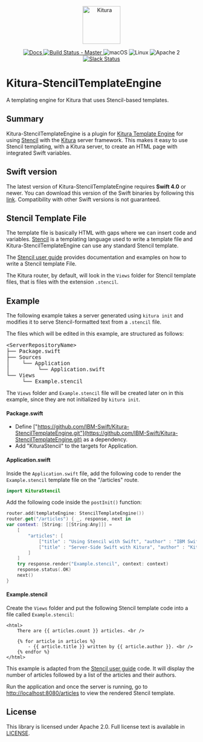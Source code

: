 <p align="center">
<a href="http://kitura.io/">
<img src="https://raw.githubusercontent.com/IBM-Swift/Kitura/master/Sources/Kitura/resources/kitura-bird.svg?sanitize=true" height="100" alt="Kitura">
</a>
</p>


<p align="center">
<a href="http://www.kitura.io/">
<img src="https://img.shields.io/badge/docs-kitura.io-1FBCE4.svg" alt="Docs">
</a>
<a href="https://travis-ci.org/IBM-Swift/Kitura-StencilTemplateEngine">
<img src="https://travis-ci.org/IBM-Swift/Kitura-StencilTemplateEngine.svg?branch=master" alt="Build Status - Master">
</a>
<img src="https://img.shields.io/badge/os-macOS-green.svg?style=flat" alt="macOS">
<img src="https://img.shields.io/badge/os-linux-green.svg?style=flat" alt="Linux">
<img src="https://img.shields.io/badge/license-Apache2-blue.svg?style=flat" alt="Apache 2">
<a href="http://swift-at-ibm-slack.mybluemix.net/">
<img src="http://swift-at-ibm-slack.mybluemix.net/badge.svg" alt="Slack Status">
</a>
</p>

# Kitura-StencilTemplateEngine
A templating engine for Kitura that uses Stencil-based templates.


## Summary
Kitura-StencilTemplateEngine is a plugin for [Kitura Template Engine](https://github.com/IBM-Swift/Kitura-TemplateEngine.git) for using [Stencil](https://github.com/kylef/Stencil) with the [Kitura](https://github.com/IBM-Swift/Kitura) server framework. This makes it easy to use Stencil templating, with a Kitura server, to create an HTML page with integrated Swift variables.

## Swift version
The latest version of Kitura-StencilTemplateEngine requires **Swift 4.0** or newer. You can download this version of the Swift binaries by following this [link](https://swift.org/download/). Compatibility with other Swift versions is not guaranteed.

## Stencil Template File
The template file is basically HTML with gaps where we can insert code and variables. [Stencil](https://github.com/kylef/Stencil) is a templating language used to write a template file and Kitura-StencilTemplateEngine can use any standard Stencil template.

The [Stencil user guide](https://stencil.fuller.li/en/latest/) provides documentation and examples on how to write a Stencil template File.

The Kitura router, by default, will look in the `Views` folder for Stencil template files, that is files with the extension `.stencil`.


## Example
The following example takes a server generated using `kitura init` and modifies it to serve Stencil-formatted text from a `.stencil` file.

The files which will be edited in this example, are structured as follows:

<pre>
&lt;ServerRepositoryName&gt;
├── Package.swift
├── Sources
│    └── Application
│         └── Application.swift
└── Views
     └── Example.stencil
</pre>

The `Views` folder and `Example.stencil` file will be created later on in this example, since they are not initialized by `kitura init`.

#### Package.swift
* Define ["https://github.com/IBM-Swift/Kitura-StencilTemplateEngine.git"](https://github.com/IBM-Swift/Kitura-StencilTemplateEngine.git) as a dependency.
* Add "KituraStencil" to the targets for Application.

#### Application.swift
Inside the `Application.swift` file, add the following code to render the `Example.stencil` template file on the "/articles" route.

```swift
import KituraStencil
```

Add the following code inside the `postInit()` function:

```swift
router.add(templateEngine: StencilTemplateEngine())
router.get("/articles") { _, response, next in
var context: [String: [[String:Any]]] =
    [
        "articles": [
            ["title" : "Using Stencil with Swift", "author" : "IBM Swift"],
            ["title" : "Server-Side Swift with Kitura", "author" : "Kitura"],
        ]
    ]
    try response.render("Example.stencil", context: context)
    response.status(.OK)
    next()
}
```

#### Example.stencil
Create the `Views` folder and put the following Stencil template code into a file called `Example.stencil`:

```
<html>
    There are {{ articles.count }} articles. <br />

    {% for article in articles %}
        - {{ article.title }} written by {{ article.author }}. <br />
    {% endfor %}
</html>
```
This example is adapted from the [Stencil user guide](https://stencil.fuller.li/en/latest/) code. It will display the number of articles followed by a list of the articles and their authors.

Run the application and once the server is running, go to [http://localhost:8080/articles](http://localhost:8080/articles) to view the rendered Stencil template.

## License
This library is licensed under Apache 2.0. Full license text is available in [LICENSE](https://github.com/IBM-Swift/Kitura-StencilTemplateEngine/blob/master/LICENSE.txt).
